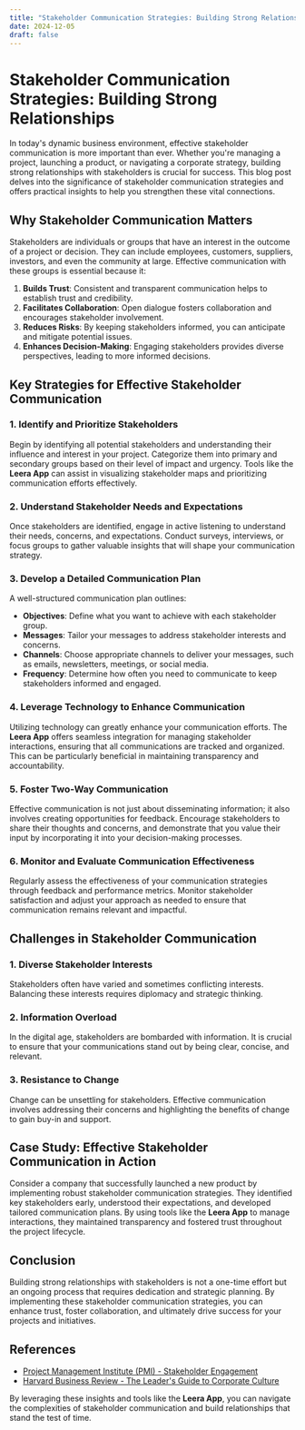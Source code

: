 ```yaml
---
title: "Stakeholder Communication Strategies: Building Strong Relationships"
date: 2024-12-05
draft: false
---
```

# Stakeholder Communication Strategies: Building Strong Relationships

In today's dynamic business environment, effective stakeholder communication is more important than ever. Whether you're managing a project, launching a product, or navigating a corporate strategy, building strong relationships with stakeholders is crucial for success. This blog post delves into the significance of stakeholder communication strategies and offers practical insights to help you strengthen these vital connections.

## Why Stakeholder Communication Matters

Stakeholders are individuals or groups that have an interest in the outcome of a project or decision. They can include employees, customers, suppliers, investors, and even the community at large. Effective communication with these groups is essential because it:

1. **Builds Trust**: Consistent and transparent communication helps to establish trust and credibility.
2. **Facilitates Collaboration**: Open dialogue fosters collaboration and encourages stakeholder involvement.
3. **Reduces Risks**: By keeping stakeholders informed, you can anticipate and mitigate potential issues.
4. **Enhances Decision-Making**: Engaging stakeholders provides diverse perspectives, leading to more informed decisions.

## Key Strategies for Effective Stakeholder Communication

### 1. Identify and Prioritize Stakeholders

Begin by identifying all potential stakeholders and understanding their influence and interest in your project. Categorize them into primary and secondary groups based on their level of impact and urgency. Tools like the **Leera App** can assist in visualizing stakeholder maps and prioritizing communication efforts effectively.

### 2. Understand Stakeholder Needs and Expectations

Once stakeholders are identified, engage in active listening to understand their needs, concerns, and expectations. Conduct surveys, interviews, or focus groups to gather valuable insights that will shape your communication strategy.

### 3. Develop a Detailed Communication Plan

A well-structured communication plan outlines:

- **Objectives**: Define what you want to achieve with each stakeholder group.
- **Messages**: Tailor your messages to address stakeholder interests and concerns.
- **Channels**: Choose appropriate channels to deliver your messages, such as emails, newsletters, meetings, or social media.
- **Frequency**: Determine how often you need to communicate to keep stakeholders informed and engaged.

### 4. Leverage Technology to Enhance Communication

Utilizing technology can greatly enhance your communication efforts. The **Leera App** offers seamless integration for managing stakeholder interactions, ensuring that all communications are tracked and organized. This can be particularly beneficial in maintaining transparency and accountability.

### 5. Foster Two-Way Communication

Effective communication is not just about disseminating information; it also involves creating opportunities for feedback. Encourage stakeholders to share their thoughts and concerns, and demonstrate that you value their input by incorporating it into your decision-making processes.

### 6. Monitor and Evaluate Communication Effectiveness

Regularly assess the effectiveness of your communication strategies through feedback and performance metrics. Monitor stakeholder satisfaction and adjust your approach as needed to ensure that communication remains relevant and impactful.

## Challenges in Stakeholder Communication

### 1. Diverse Stakeholder Interests

Stakeholders often have varied and sometimes conflicting interests. Balancing these interests requires diplomacy and strategic thinking.

### 2. Information Overload

In the digital age, stakeholders are bombarded with information. It is crucial to ensure that your communications stand out by being clear, concise, and relevant.

### 3. Resistance to Change

Change can be unsettling for stakeholders. Effective communication involves addressing their concerns and highlighting the benefits of change to gain buy-in and support.

## Case Study: Effective Stakeholder Communication in Action

Consider a company that successfully launched a new product by implementing robust stakeholder communication strategies. They identified key stakeholders early, understood their expectations, and developed tailored communication plans. By using tools like the **Leera App** to manage interactions, they maintained transparency and fostered trust throughout the project lifecycle.

## Conclusion

Building strong relationships with stakeholders is not a one-time effort but an ongoing process that requires dedication and strategic planning. By implementing these stakeholder communication strategies, you can enhance trust, foster collaboration, and ultimately drive success for your projects and initiatives.

## References

- [Project Management Institute (PMI) - Stakeholder Engagement](https://www.pmi.org/learning/library/stakeholder-engagement-communication-strategy-11545)
- [Harvard Business Review - The Leader's Guide to Corporate Culture](https://hbr.org/2018/01/the-leaders-guide-to-corporate-culture)

By leveraging these insights and tools like the **Leera App**, you can navigate the complexities of stakeholder communication and build relationships that stand the test of time.